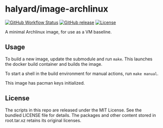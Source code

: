 halyard/image-archlinux
=======

[![GitHub Workflow Status](https://img.shields.io/github/actions/workflow/status/halyard/image-archlinux/build.yml?branch=main)](https://github.com/halyard/image-archlinux/actions)
[![GitHub release](https://img.shields.io/github/release/halyard/image-archlinux.svg)](https://github.com/halyard/image-archlinux/releases)
[![License](https://img.shields.io/github/license/halyard/image-archlinux)](https://github.com/halyard/image-archlinux/blob/master/LICENSE)

A minimal Archlinux image, for use as a VM baseline.

## Usage

To build a new image, update the submodule and run `make`. This launches the docker build container and builds the image.

To start a shell in the build environment for manual actions, run `make manual`.

This image has pacman keys initialized.

## License

The scripts in this repo are released under the MIT License. See the bundled LICENSE file for details. The packages and other content stored in root.tar.xz retains its original licenses.

